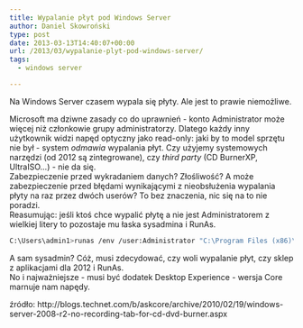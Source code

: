 ```yaml
---
title: Wypalanie płyt pod Windows Server
author: Daniel Skowroński
type: post
date: 2013-03-13T14:40:07+00:00
url: /2013/03/wypalanie-plyt-pod-windows-server/
tags:
  - windows server

---
```

Na Windows Server czasem wypala się płyty. Ale jest to prawie niemożliwe.  
<!--break-->

  
Microsoft ma dziwne zasady co do uprawnień - konto Administrator może więcej niż członkowie grupy administratorzy. Dlatego każdy inny użytkownik widzi napęd optyczny jako read-only: jaki by to model sprzętu nie był - system _odmawia_ wypalania płyt. Czy użyjemy systemowych narzędzi (od 2012 są zintegrowane), czy _third party_ (CD BurnerXP, UltraISO...) - nie da się.  
Zabezpieczenie przed wykradaniem danych? Złośliwość? A może zabezpieczenie przed błędami wynikającymi z nieobsłużenia wypalania płyty na raz przez dwóch userów? To bez znaczenia, nic się na to nie poradzi.  
Reasumując: jeśli ktoś chce wypalić płytę a nie jest Administratorem z wielkiej litery to pozostaje mu łaska sysadmina i RunAs.

```bash
C:\Users\admin1>runas /env /user:Administrator "C:\Program Files (x86)\UltraISO\UltraISO.exe"

```


A sam sysadmin? Cóż, musi zdecydować, czy woli wypalanie płyt, czy sklep z aplikacjami dla 2012 i RunAs.  
No i najważniejsze - musi być dodatek Desktop Experience - wersja Core marnuje nam napędy.

<div id="zrodlo">
  źródło: http://blogs.technet.com/b/askcore/archive/2010/02/19/windows-server-2008-r2-no-recording-tab-for-cd-dvd-burner.aspx
</div>